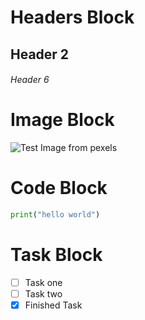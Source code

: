 # Headers Block

## Header 2
###### Header 6

# Image Block

![Test Image from pexels](https://images.pexels.com/photos/28472063/pexels-photo-28472063/free-photo-of-royal-gorge-aerial-tramway-over-rocky-cliffs.jpeg?auto=compress&cs=tinysrgb&w=600&lazy=load)

# Code Block

```python
print("hello world")
```

# Task Block

- [ ] Task one
- [ ] Task two
- [x] Finished Task

